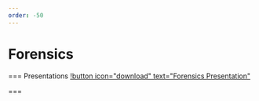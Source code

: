 ```yaml
---
order: -50
---
```


# Forensics

=== Presentations
[!button icon="download" text="Forensics Presentation"](/files/forensics.pptx)

===
